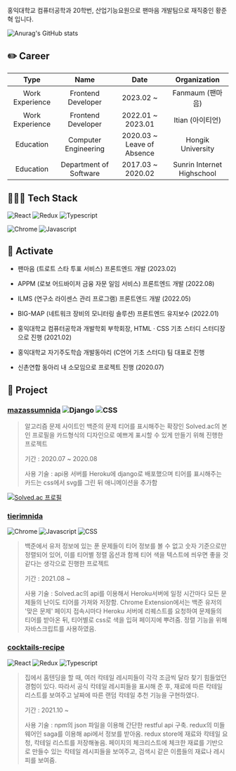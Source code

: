 홍익대학교 컴퓨터공학과 20학번, 산업기능요원으로 팬마음 개발팀으로 재직중인 황준혁 입니다.

![Anurag's GitHub stats](https://github-readme-stats.vercel.app/api?username=strawji02&count_private=true)

## ✏️ Career

|    Type   |          Name          |    Date    |    Organization   |
|:---------:|:----------------------:|:----------:|:-----------------:|
| Work Experience | Frontend Developer | 2023.02 ~ | Fanmaum (팬마음) |
| Work Experience | Frontend Developer | 2022.01 ~ 2023.01 | Itian (아이티언) |
| Education | Computer Engineering | 2020.03 ~ Leave of Absence | Hongik University |
| Education | Department of Software | 2017.03 ~ 2020.02 | Sunrin Internet Highschool |

## 👩🏻‍💻 Tech Stack

![React](https://img.shields.io/badge/React-49d6f9?style=flat-square&logo=react&logoColor=white) 
![Redux](https://img.shields.io/badge/Redux-764ABC?style=flat-square&logo=redux&logoColor=white)
![Typescript](https://img.shields.io/badge/Typescript-3178C6?style=flat-square&logo=typescript&logoColor=white) 

![Chrome](https://img.shields.io/badge/Chrome_Extension-4285F4?style=flat-square&logo=googlechrome&logoColor=white) 
![Javascript](https://img.shields.io/badge/Javascript-F7DF1E?style=flat-square&logo=javascript&logoColor=white)

## 🔖 Activate

* 팬마음 (트로트 스타 투표 서비스) 프론트엔드 개발 (2023.02)

* APPM (로보 어드바이저 금융 자문 일임 서비스) 프론트엔드 개발 (2022.08)

* ILMS (연구소 라이센스 관리 프로그램) 프론트엔드 개발 (2022.05)

* BIG-MAP (네트워크 장비의 모니터링 솔루션) 프론트엔드 유지보수 (2022.01)

* 홍익대학교 컴퓨터공학과 개발학회 부학회장, HTML · CSS 기초 스터디 스터디장으로 진행 (2021.02)

* 홍익대학교 자기주도학습 개발동아리 (C언어 기초 스터디) 팀 대표로 진행

* 신촌연합 동아리 내 소모임으로 프로젝트 진행 (2020.07)

## 📖 Project



### [**mazassumnida**](https://github.com/mazassumnida/mazassumnida) ![Django](https://img.shields.io/badge/Django-092E20?style=flat-square&logo=django&logoColor=white) ![CSS](https://img.shields.io/badge/CSS-F43059?style=flat-square&logo=csswi&logoColor=white)

> 알고리즘 문제 사이트인 백준의 문제 티어를 표시해주는 확장인 Solved.ac의 본인 프로필을 카드형식의 디자인으로 예쁘게 표시할 수 있게 만들기 위해 진행한 프로젝트
>
> 기간 : 2020.07 ~ 2020.08
>
> 사용 기술 : api용 서버를 Heroku에 django로 배포했으며 티어를 표시해주는 카드는 css에서 svg를 그린 뒤 애니메이션을 추가함

[![Solved.ac 프로필](http://mazassumnida.wtf/api/v2/generate_badge?boj=strawJI)](https://solved.ac/strawji)

### [**tierimnida**](https://github.com/mazassumnida/tierimnida) 
![Chrome](https://img.shields.io/badge/Chrome_Extension-4285F4?style=flat-square&logo=googlechrome&logoColor=white) 
![Javascript](https://img.shields.io/badge/Javascript-F7DF1E?style=flat-square&logo=javascript&logoColor=white) 
![CSS](https://img.shields.io/badge/CSS-F43059?style=flat-square&logo=csswi&logoColor=white)

> 백준에서 유저 정보에 있는 푼 문제들이 티어 정보를 볼 수 없고 숫자 기준으로만 정렬되어 있어, 이를 티어별 정렬 옵션과 함께 티어 색을 텍스트에 씌우면 좋을 것 같다는 생각으로 진행한 프로젝트
>
> 기간 : 2021.08 ~
>
> 사용 기술 : Solved.ac의 api를 이용해서 Heroku서버에 일정 시간마다 모든 문제들의 난이도 티어를 가져와 저장함. Chrome Extension에서는 백준 유저의 '맞은 문제' 페이지 접속시마다 Heroku 서버에 리퀘스트를 요청하여 문제들의 티어를 받아온 뒤, 티어별로 css로 색을 입혀 페이지에 뿌려줌. 정렬 기능을 위해 자바스크립트를 사용하였음.

### [**cocktails-recipe**](https://github.com/strawji02/cocktail-recipes) 
![React](https://img.shields.io/badge/React-49d6f9?style=flat-square&logo=react&logoColor=white) 
![Redux](https://img.shields.io/badge/Redux-764ABC?style=flat-square&logo=redux&logoColor=white)
![Typescript](https://img.shields.io/badge/Typescript-3178C6?style=flat-square&logo=typescript&logoColor=white) 
 
> 집에서 홈텐딩을 할 때, 여러 칵테일 레시피들이 각각 조금씩 달라 찾기 힘들었던 경험이 있다. 따라서 공식 칵테일 레시피들을 표시해 준 후, 재료에 따른 칵테일 리스트를 보여주고 날짜에 따른 랜덤 칵테일 추천 기능을 구현하였다. 
>
> 기간 : 2021.10 ~
> 
> 사용 기술 : npm의 json 파일을 이용해 간단한 restful api 구축. redux의 미들웨어인 saga를 이용해 api에서 정보를 받아옴. redux store에 재료와 칵테일 요청, 칵테일 리스트를 저장해놓음. 페이지의 체크리스트에 체크한 재료를 기반으로 만들수 있는 칵테일 레시피들을 보여주고, 검색시 같은 이름들의 재료나 레시피를 보여줌.
